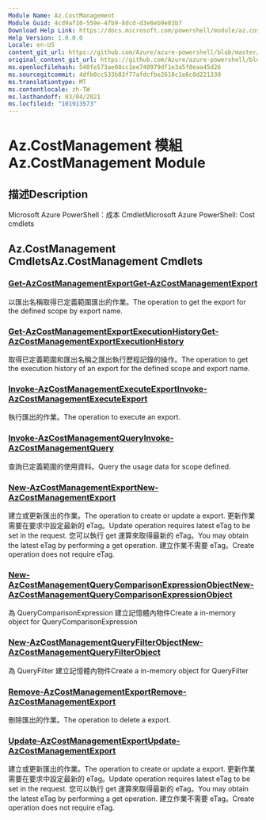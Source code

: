```yaml
---
Module Name: Az.CostManagement
Module Guid: 4cd9af10-559e-4fb9-8dcd-d3e8eb9e03b7
Download Help Link: https://docs.microsoft.com/powershell/module/az.costmanagement
Help Version: 1.0.0.0
Locale: en-US
content_git_url: https://github.com/Azure/azure-powershell/blob/master/src/CostManagement/help/Az.CostManagement.md
original_content_git_url: https://github.com/Azure/azure-powershell/blob/master/src/CostManagement/help/Az.CostManagement.md
ms.openlocfilehash: 540fe573ae08cc1ee740979df1e3a5f8eaa45d26
ms.sourcegitcommit: 4dfb0cc533b83f77afdcfbe2618c1e6c8d221330
ms.translationtype: MT
ms.contentlocale: zh-TW
ms.lasthandoff: 03/04/2021
ms.locfileid: "101913573"
---
```

# <span data-ttu-id="57815-101">Az.CostManagement 模組</span><span class="sxs-lookup"><span data-stu-id="57815-101">Az.CostManagement Module</span></span>
## <span data-ttu-id="57815-102">描述</span><span class="sxs-lookup"><span data-stu-id="57815-102">Description</span></span>
<span data-ttu-id="57815-103">Microsoft Azure PowerShell：成本 Cmdlet</span><span class="sxs-lookup"><span data-stu-id="57815-103">Microsoft Azure PowerShell: Cost cmdlets</span></span>

## <span data-ttu-id="57815-104">Az.CostManagement Cmdlets</span><span class="sxs-lookup"><span data-stu-id="57815-104">Az.CostManagement Cmdlets</span></span>
### [<span data-ttu-id="57815-105">Get-AzCostManagementExport</span><span class="sxs-lookup"><span data-stu-id="57815-105">Get-AzCostManagementExport</span></span>](Get-AzCostManagementExport.md)
<span data-ttu-id="57815-106">以匯出名稱取得已定義範圍匯出的作業。</span><span class="sxs-lookup"><span data-stu-id="57815-106">The operation to get the export for the defined scope by export name.</span></span>

### [<span data-ttu-id="57815-107">Get-AzCostManagementExportExecutionHistory</span><span class="sxs-lookup"><span data-stu-id="57815-107">Get-AzCostManagementExportExecutionHistory</span></span>](Get-AzCostManagementExportExecutionHistory.md)
<span data-ttu-id="57815-108">取得已定義範圍和匯出名稱之匯出執行歷程記錄的操作。</span><span class="sxs-lookup"><span data-stu-id="57815-108">The operation to get the execution history of an export for the defined scope and export name.</span></span>

### [<span data-ttu-id="57815-109">Invoke-AzCostManagementExecuteExport</span><span class="sxs-lookup"><span data-stu-id="57815-109">Invoke-AzCostManagementExecuteExport</span></span>](Invoke-AzCostManagementExecuteExport.md)
<span data-ttu-id="57815-110">執行匯出的作業。</span><span class="sxs-lookup"><span data-stu-id="57815-110">The operation to execute an export.</span></span>

### [<span data-ttu-id="57815-111">Invoke-AzCostManagementQuery</span><span class="sxs-lookup"><span data-stu-id="57815-111">Invoke-AzCostManagementQuery</span></span>](Invoke-AzCostManagementQuery.md)
<span data-ttu-id="57815-112">查詢已定義範圍的使用資料。</span><span class="sxs-lookup"><span data-stu-id="57815-112">Query the usage data for scope defined.</span></span>

### [<span data-ttu-id="57815-113">New-AzCostManagementExport</span><span class="sxs-lookup"><span data-stu-id="57815-113">New-AzCostManagementExport</span></span>](New-AzCostManagementExport.md)
<span data-ttu-id="57815-114">建立或更新匯出的作業。</span><span class="sxs-lookup"><span data-stu-id="57815-114">The operation to create or update a export.</span></span>
<span data-ttu-id="57815-115">更新作業需要在要求中設定最新的 eTag。</span><span class="sxs-lookup"><span data-stu-id="57815-115">Update operation requires latest eTag to be set in the request.</span></span>
<span data-ttu-id="57815-116">您可以執行 get 運算來取得最新的 eTag。</span><span class="sxs-lookup"><span data-stu-id="57815-116">You may obtain the latest eTag by performing a get operation.</span></span>
<span data-ttu-id="57815-117">建立作業不需要 eTag。</span><span class="sxs-lookup"><span data-stu-id="57815-117">Create operation does not require eTag.</span></span>

### [<span data-ttu-id="57815-118">New-AzCostManagementQueryComparisonExpressionObject</span><span class="sxs-lookup"><span data-stu-id="57815-118">New-AzCostManagementQueryComparisonExpressionObject</span></span>](New-AzCostManagementQueryComparisonExpressionObject.md)
<span data-ttu-id="57815-119">為 QueryComparisonExpression 建立記憶體內物件</span><span class="sxs-lookup"><span data-stu-id="57815-119">Create a in-memory object for QueryComparisonExpression</span></span>

### [<span data-ttu-id="57815-120">New-AzCostManagementQueryFilterObject</span><span class="sxs-lookup"><span data-stu-id="57815-120">New-AzCostManagementQueryFilterObject</span></span>](New-AzCostManagementQueryFilterObject.md)
<span data-ttu-id="57815-121">為 QueryFilter 建立記憶體內物件</span><span class="sxs-lookup"><span data-stu-id="57815-121">Create a in-memory object for QueryFilter</span></span>

### [<span data-ttu-id="57815-122">Remove-AzCostManagementExport</span><span class="sxs-lookup"><span data-stu-id="57815-122">Remove-AzCostManagementExport</span></span>](Remove-AzCostManagementExport.md)
<span data-ttu-id="57815-123">刪除匯出的作業。</span><span class="sxs-lookup"><span data-stu-id="57815-123">The operation to delete a export.</span></span>

### [<span data-ttu-id="57815-124">Update-AzCostManagementExport</span><span class="sxs-lookup"><span data-stu-id="57815-124">Update-AzCostManagementExport</span></span>](Update-AzCostManagementExport.md)
<span data-ttu-id="57815-125">建立或更新匯出的作業。</span><span class="sxs-lookup"><span data-stu-id="57815-125">The operation to create or update a export.</span></span>
<span data-ttu-id="57815-126">更新作業需要在要求中設定最新的 eTag。</span><span class="sxs-lookup"><span data-stu-id="57815-126">Update operation requires latest eTag to be set in the request.</span></span>
<span data-ttu-id="57815-127">您可以執行 get 運算來取得最新的 eTag。</span><span class="sxs-lookup"><span data-stu-id="57815-127">You may obtain the latest eTag by performing a get operation.</span></span>
<span data-ttu-id="57815-128">建立作業不需要 eTag。</span><span class="sxs-lookup"><span data-stu-id="57815-128">Create operation does not require eTag.</span></span>

